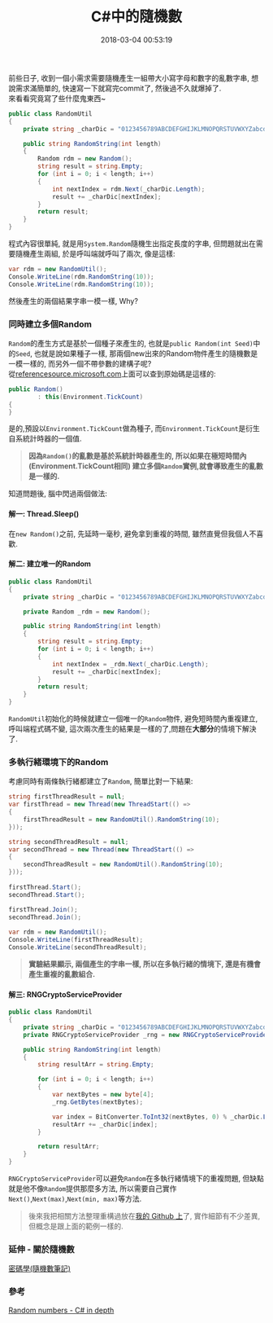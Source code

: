﻿---
title: C#中的隨機數
date: 2018-03-04 00:53:19
categories:
- C#
- .NET
tags:
- Random
- RNGCryptoServiceProvider

---

前些日子, 收到一個小需求需要隨機產生一組帶大小寫字母和數字的亂數字串, 想說需求滿簡單的, 快速寫一下就寫完commit了, 然後過不久就爆掉了.  
來看看究竟寫了些什麼鬼東西~

<!--more-->

``` csharp
public class RandomUtil
{
    private string _charDic = "0123456789ABCDEFGHIJKLMNOPQRSTUVWXYZabcdefghijklmnopqrstuvwxyz";

    public string RandomString(int length)
    {
        Random rdm = new Random();
        string result = string.Empty;
        for (int i = 0; i < length; i++)
        {
            int nextIndex = rdm.Next(_charDic.Length);
            result += _charDic[nextIndex];
        }
        return result;
    }
}
```

程式內容很單純, 就是用`System.Random`隨機生出指定長度的字串, 但問題就出在需要隨機產生兩組, 於是呼叫端就呼叫了兩次, 像是這樣:  

```csharp
var rdm = new RandomUtil();
Console.WriteLine(rdm.RandomString(10));
Console.WriteLine(rdm.RandomString(10));
```

然後產生的兩個結果字串一模一樣, Why?

### 同時建立多個Random

`Random`的產生方式是基於一個種子來產生的, 也就是`public Random(int Seed)`中的`Seed`, 也就是說如果種子一樣, 那兩個new出來的Random物件產生的隨機數是一模一樣的, 而另外一個不帶參數的建構子呢?  
從[referencesource.microsoft.com](https://referencesource.microsoft.com/#mscorlib/system/random.cs)上面可以查到原始碼是這樣的:

``` csharp
public Random() 
        : this(Environment.TickCount) 
{
}
```

是的,預設以`Environment.TickCount`做為種子, 而`Environment.TickCount`是衍生自系統計時器的一個值. 

> **因為`Random()`的亂數是基於系統計時器產生的, 所以如果在極短時間內 (Environment.TickCount相同) 建立多個`Random`實例,就會導致產生的亂數是一樣的.**


知道問題後, 腦中閃過兩個做法:  

#### 解一: Thread.Sleep()
在`new Random()`之前, 先延時一毫秒, 避免拿到重複的時間, 雖然直覺但我個人不喜歡.

#### 解二: 建立唯一的Random

``` csharp
public class RandomUtil
{
    private string _charDic = "0123456789ABCDEFGHIJKLMNOPQRSTUVWXYZabcdefghijklmnopqrstuvwxyz";

    private Random _rdm = new Random();

    public string RandomString(int length)
    {
        string result = string.Empty;
        for (int i = 0; i < length; i++)
        {
            int nextIndex = _rdm.Next(_charDic.Length);
            result += _charDic[nextIndex];
        }
        return result;
    }
}
```

`RandomUtil`初始化的時候就建立一個唯一的`Random`物件, 避免短時間內重複建立, 呼叫端程式碼不變, 這次兩次產生的結果是一樣的了,問題在**大部分**的情境下解決了.  


### 多執行緒環境下的Random

考慮同時有兩條執行緒都建立了`Random`, 簡單比對一下結果: 

```csharp
string firstThreadResult = null;
var firstThread = new Thread(new ThreadStart(() =>
{
    firstThreadResult = new RandomUtil().RandomString(10);
}));

string secondThreadResult = null;
var secondThread = new Thread(new ThreadStart(() =>
{
    secondThreadResult = new RandomUtil().RandomString(10);
}));
            
firstThread.Start();
secondThread.Start();

firstThread.Join();
secondThread.Join();
            
var rdm = new RandomUtil();
Console.WriteLine(firstThreadResult);
Console.WriteLine(secondThreadResult);
```

> **實驗結果顯示, 兩個產生的字串一樣, 所以在多執行緒的情境下, 還是有機會產生重複的亂數組合.**

#### 解三: RNGCryptoServiceProvider

``` csharp
public class RandomUtil
{
    private string _charDic = "0123456789ABCDEFGHIJKLMNOPQRSTUVWXYZabcdefghijklmnopqrstuvwxyz";
    private RNGCryptoServiceProvider _rng = new RNGCryptoServiceProvider();

    public string RandomString(int length)
    {
        string resultArr = string.Empty;

        for (int i = 0; i < length; i++)
        {
            var nextBytes = new byte[4];
            _rng.GetBytes(nextBytes);

            var index = BitConverter.ToInt32(nextBytes, 0) % _charDic.Length;
            resultArr += _charDic[index];
        }

        return resultArr;
    }
}
```

`RNGCryptoServiceProvider`可以避免`Random`在多執行緒情境下的重複問題, 但缺點就是他不像`Random`提供那麼多方法, 所以需要自己實作`Next()`,`Next(max)`,`Next(min, max)`等方法.

> 後來我把相關方法整理重構過放在[我的 Github 上](https://github.com/ronsun/LazyGuy/blob/master/LazyGuy/Utils/RandomValueGenerator.cs)了, 實作細節有不少差異, 但概念是跟上面的範例一樣的. 

### 延伸 - 關於隨機數
[密碼學(隨機數筆記)](https://dotblogs.com.tw/stanley14/2016/09/11/153133)

### 參考
[Random numbers - C# in depth](http://csharpindepth.com/Articles/Chapter12/Random.aspx)  
